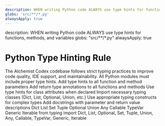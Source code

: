 ```yaml
---
description: WHEN writing Python code ALWAYS use type hints for functions, methods, and variables
globs: 'src/**/*.py'
alwaysApply: true
---
```


<aiDecision>
  description: WHEN writing Python code ALWAYS use type hints for functions, methods, and variables
  globs: "src/**/*.py"
  alwaysApply: true
</aiDecision>

# Python Type Hinting Rule

<context>
  The AIchemist Codex codebase follows strict typing practices to improve code quality, IDE support, and maintainability.
  All Python modules must include proper type hints.
</context>

<requirements>
  <requirement>Add type hints to all function and method parameters</requirement>
  <requirement>Add return type annotations to all functions and methods</requirement>
  <requirement>Use type hints for class attributes when declared</requirement>
  <requirement>Import necessary typing classes (Dict, List, Optional, Union, etc.)</requirement>
  <requirement>Use appropriate typing constructs for complex types</requirement>
  <requirement>Add docstrings with parameter and return value descriptions</requirement>
</requirements>

<typing-imports>
  <basic-types>
    <type>Dict</type>
    <type>List</type>
    <type>Set</type>
    <type>Tuple</type>
    <type>Optional</type>
    <type>Union</type>
    <type>Any</type>
    <type>Callable</type>
    <type>TypeVar</type>
    <type>Generic</type>
    <type>Iterable</type>
  </basic-types>
  <import-statement>from typing import Dict, List, Optional, Set, Tuple, Union, Any, Callable, TypeVar, Generic, Iterable</import-statement>
</typing-imports>

<docstring-format>
  <function>
    <template>
    """
    {function_description}

    Args:
        {parameter_name} ({parameter_type}): {parameter_description}

    Returns:
        {return_type}: {return_description}

    Raises:
        {exception_type}: {exception_description}
    """
    </template>

  </function>

  <class>
    <template>
    """
    {class_description}

    Attributes:
        {attribute_name} ({attribute_type}): {attribute_description}
    """
    </template>

  </class>

</docstring-format>

<examples>
  <good-example>
    <description>Function with proper type hints and docstring</description>
    <code>
def process_document(
    document: Document,
    tags: Optional[List[str]] = None,
    max_length: int = 1000
) -> Dict[str, Any]:
    """
    Process a document and apply tags if provided.

    Args:
        document (Document): The document to process
        tags (Optional[List[str]]): Tags to apply to the document
        max_length (int): Maximum length to process

    Returns:
        Dict[str, Any]: Processed document data with applied tags

    Raises:
        ValueError: If document is empty or invalid
    """
    if not document.content:
        raise ValueError("Document content cannot be empty")

    result: Dict[str, Any] = {
        "id": document.id,
        "content": document.content[:max_length],
        "processed_at": datetime.now()
    }

    if tags:
        document.tags.update(tags)
        result["tags"] = list(document.tags)

    return result
    </code>

  </good-example>

  <good-example>
    <description>Class with typed attributes and methods</description>
    <code>

class DocumentProcessor:
"""
Processes documents and applies transformations.

    Attributes:
        max_length (int): Maximum content length to process
        supported_formats (Set[str]): Document formats supported by this processor
    """

    def __init__(self, max_length: int = 1000) -> None:
        """
        Initialize the document processor.

        Args:
            max_length (int): Maximum content length to process
        """
        self.max_length: int = max_length
        self.supported_formats: Set[str] = {"txt", "md", "pdf"}

    def process(self, document: Document) -> ProcessedDocument:
        """
        Process a document into a standardized format.

        Args:
            document (Document): Document to process

        Returns:
            ProcessedDocument: The processed document

        Raises:
            UnsupportedFormatError: If document format is not supported
        """
        # Processing logic
        return ProcessedDocument(document.id, document.content[:self.max_length])
    </code>

  </good-example>

  <bad-example>
    <description>Function missing type hints</description>
    <code>

# Missing type hints

def process_document(document, tags=None, max_length=1000):
"""Process a document.""" # Implementation
return {"processed": True}
</code>
</bad-example>

  <bad-example>
    <description>Incomplete type hints</description>
    <code>

# Incomplete type hints (missing return type)

def extract_metadata(document: Document, fields: List[str]):
"""Extract metadata from document.""" # Implementation
return {field: getattr(document, field) for field in fields}
</code>
</bad-example>
</examples>

<module-specific-types>
  <file-system>
    <type-imports>from pathlib import Path</type-imports>
    <common-types>
      <type name="file_path">Union[str, Path]</type>
      <type name="directory_path">Union[str, Path]</type>
      <type name="file_content">Union[str, bytes]</type>
    </common-types>
  </file-system>

  <parsing>
    <type-imports>from typing import BinaryIO, TextIO</type-imports>
    <common-types>
      <type name="parser_result">Dict[str, Any]</type>
      <type name="document_content">str</type>
    </common-types>
  </parsing>

  <tagging>
    <common-types>
      <type name="tags">Set[str]</type>
      <type name="tag_hierarchy">Dict[str, List[str]]</type>
    </common-types>
  </tagging>

</module-specific-types>
